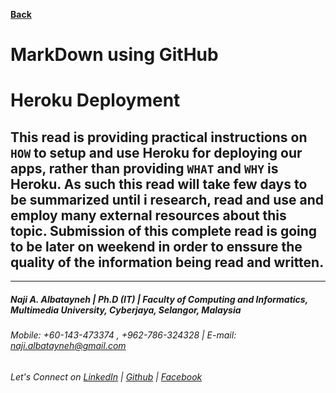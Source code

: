 [**Back**](https://naji-albatayneh.github.io/reading-notes)

# MarkDown using GitHub

# Heroku Deployment

## This read is providing practical instructions on `HOW` to setup and use  Heroku for deploying our apps, rather than providing `WHAT` and `WHY` is Heroku. As such this read will take few days to be summarized until i research, read and use and employ many external resources about this topic. Submission of this complete read is going to be later on weekend in order to enssure the quality of the information being read and written.


________________________________________________________
##### Naji A. Albatayneh | Ph.D (IT) | Faculty of Computing and Informatics, Multimedia University, Cyberjaya, Selangor, Malaysia

###### Mobile: +60-143-473374 , +962-786-324328 | E-mail: naji.albatayneh@gmail.com

###### Let's Connect on [LinkedIn](https://www.linkedin.com/in/naji-a-albatayneh/) | [Github](https://github.com/naji-albatayneh) | [Facebook](https://web.facebook.com/naji.albatayneh/)
